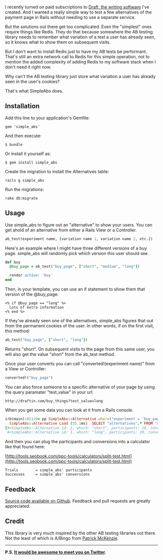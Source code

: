 I recently turned on paid subscriptions to [Draft, the writing software](https://draftin.com) I've created. And I wanted a really simple way to test a few alternatives of the payment page in Rails without needing to use a separate service.
 
But the solutions out there get too complicated. Even the "simplest" ones require things like Redis. They do that because somewhere the AB testing library needs to remember what variation of a test a user has already seen, so it knows what to show them on subsequent visits. 

But I don't want to install Redis just to have my AB tests be performant. That's still an extra network call to Redis for this simple operation, not to mention the added complexity of adding Redis to my software stack when I don't need it right now. 

Why can't the AB testing library just store what variation a user has already seen in the user's cookies? 

That's what SimpleAbs does. 

## Installation

Add this line to your application's Gemfile:

    gem 'simple_abs'

And then execute:

    $ bundle

Or install it yourself as:

    $ gem install simple_abs

Create the migration to install the Alternatives table: 

    rails g simple_abs

Run the migrations: 

    rake db:migrate


## Usage

Use simple_abs to figure out an "alternative" to show your users. You can get ahold of an alternative from either a Rails View or a Controller. 

```ruby
ab_test(experiment name, [variation name 1, variation name 2, etc.])
```

Here's an example where I might have three different versions of a buy page. simple_abs will randomly pick which version this user should see.

```ruby
def buy
  @buy_page = ab_test("buy_page", ["short", "medium", "long"])

  render action: 'buy'
end
```

Then, in your template, you can use an if statement to show them that version of the @buy_page:

```erb
<% if @buy_page == "long" %>
  Lots of extra information
<% end %>
```

If they've already seen one of the alternatives, simple_abs figures that out from the permanent cookies of the user. In other words, if on the first visit, this method:

```ruby
ab_test("buy_page", ["short", "long"])
```

Returns "short". On subsequent visits to the page from this same user, you will also get the value "short" from the ab_test method.

Once your user converts you can call "converted!(experiment name)" from a View or Controller: 

```ruby
converted!("buy_page")
```

You can also force someone to a specific alternative of your page by using the query paramater "test_value" in your url: 

    http://draftin.com/buy_things?test_value=long

When you get some data you can look at it from a Rails console. 

```ruby
irb(main):011:0> pp SimpleAbs::Alternative.where("experiment = 'buy_page'").all
  SimpleAbs::Alternative Load (55.1ms)  SELECT "alternatives".* FROM "alternatives" WHERE (experiment = 'buy_page')
[#<SimpleAbs::Alternative id: 2, which: "short", participants: 16, conversions: 1, experiment: "buy_page", created_at: "2013-04-16 05:14:13", updated_at: "2013-04-16 13:39:14">,
 #<SimpleAbs::Alternative id: 1, which: "long", participants: 20, conversions: 1, experiment: "buy_page", created_at: "2013-04-16 05:11:12", updated_at: "2013-04-16 14:30:01">]
```

And then you can plug the participants and conversions into a calculator like that found here: 

[http://tools.seobook.com/ppc-tools/calculators/split-test.html](http://tools.seobook.com/ppc-tools/calculators/split-test.html) 

    Trials        = simple_abs' participants
    Successes     = simple_abs' conversions    



Feedback
--------
[Source code available on Github](https://github.com/n8/simple_abs). Feedback and pull requests are greatly appreciated.  

Credit
--------
This library is very much inspired by the other AB testing libraries out there. Not the least of which is A/Bingo from [Patrick McKenzie](https://twitter.com/patio11). 



<hr/>

**P.S. [It would be awesome to meet you on Twitter](http://twitter.com/natekontny).**
<br/>
